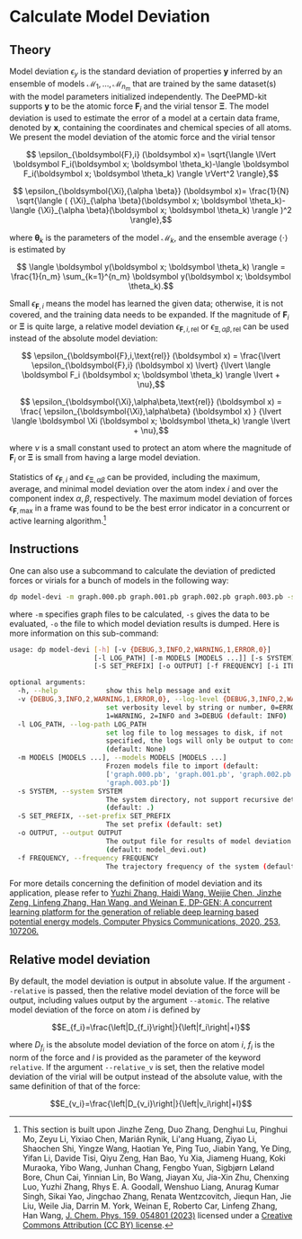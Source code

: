 # Calculate Model Deviation

## Theory

Model deviation $\epsilon_y$ is the standard deviation of properties $\boldsymbol y$ inferred by an ensemble of models $\mathcal{M}_ 1, \dots, \mathcal{M}_{n_m}$ that are trained by the same dataset(s) with the model parameters initialized independently.
The DeePMD-kit supports $\boldsymbol y$ to be the atomic force $\boldsymbol F_i$ and the virial tensor $\boldsymbol \Xi$.
The model deviation is used to estimate the error of a model at a certain data frame, denoted by $\boldsymbol x$, containing the coordinates and chemical species of all atoms.
We present the model deviation of the atomic force and the virial tensor

```math
    \epsilon_{\boldsymbol{F},i} (\boldsymbol x)=
    \sqrt{\langle \lVert \boldsymbol F_i(\boldsymbol x; \boldsymbol \theta_k)-\langle \boldsymbol F_i(\boldsymbol x; \boldsymbol \theta_k) \rangle \rVert^2 \rangle},
```

```math
    \epsilon_{\boldsymbol{\Xi},{\alpha \beta}} (\boldsymbol x)=
    \frac{1}{N} \sqrt{\langle ( {\Xi}_{\alpha \beta}(\boldsymbol x; \boldsymbol \theta_k)-\langle {\Xi}_{\alpha \beta}(\boldsymbol x; \boldsymbol \theta_k) \rangle )^2 \rangle},
```

where $\boldsymbol \theta_k$ is the parameters of the model $\mathcal M_k$, and the ensemble average $\langle\cdot\rangle$ is estimated by

```math
    \langle \boldsymbol y(\boldsymbol x; \boldsymbol \theta_k) \rangle
    =
    \frac{1}{n_m} \sum_{k=1}^{n_m} \boldsymbol y(\boldsymbol x; \boldsymbol \theta_k).
```

Small $\epsilon_{\boldsymbol{F},i}$ means the model has learned the given data; otherwise, it is not covered, and the training data needs to be expanded.
If the magnitude of $\boldsymbol F_i$ or $\boldsymbol \Xi$ is quite large,
a relative model deviation $\epsilon_{\boldsymbol{F},i,\text{rel}}$ or $\epsilon_{\boldsymbol{\Xi},\alpha\beta,\text{rel}}$ can be used instead of the absolute model deviation:

```math
    \epsilon_{\boldsymbol{F},i,\text{rel}}  (\boldsymbol x)
    =
    \frac{\lvert \epsilon_{\boldsymbol{F},i} (\boldsymbol x) \lvert}
    {\lvert \langle \boldsymbol F_i (\boldsymbol x; \boldsymbol \theta_k) \rangle \lvert + \nu},
```

```math
    \epsilon_{\boldsymbol{\Xi},\alpha\beta,\text{rel}}  (\boldsymbol x)
    =
    \frac{ \epsilon_{\boldsymbol{\Xi},\alpha\beta} (\boldsymbol x) }
    {\lvert \langle \boldsymbol \Xi (\boldsymbol x; \boldsymbol \theta_k) \rangle \lvert + \nu},
```

where $\nu$ is a small constant used to protect
an atom where the magnitude of $\boldsymbol{F}_i$ or $\boldsymbol{\Xi}$ is small from having a large model deviation.

Statistics of $\epsilon_{\boldsymbol{F},i}$ and $\epsilon_{\boldsymbol{\Xi},{\alpha \beta}}$ can be provided, including the maximum, average, and minimal model deviation over the atom index $i$ and over the component index $\alpha,\beta$, respectively.
The maximum model deviation of forces $\epsilon_{\boldsymbol F,\text{max}}$ in a frame was found to be the best error indicator in a concurrent or active learning algorithm.[^1]

[^1]: This section is built upon Jinzhe Zeng, Duo Zhang, Denghui Lu, Pinghui Mo, Zeyu Li, Yixiao Chen, Marián Rynik, Li'ang Huang, Ziyao Li, Shaochen Shi, Yingze Wang, Haotian Ye, Ping Tuo, Jiabin Yang, Ye Ding, Yifan Li, Davide Tisi, Qiyu Zeng, Han Bao, Yu Xia, Jiameng Huang, Koki Muraoka, Yibo Wang, Junhan Chang, Fengbo Yuan, Sigbjørn Løland Bore, Chun Cai, Yinnian Lin, Bo Wang, Jiayan Xu, Jia-Xin Zhu, Chenxing Luo, Yuzhi Zhang, Rhys E. A. Goodall, Wenshuo Liang, Anurag Kumar Singh, Sikai Yao, Jingchao Zhang, Renata Wentzcovitch, Jiequn Han, Jie Liu, Weile Jia, Darrin M. York, Weinan E, Roberto Car, Linfeng Zhang, Han Wang, [J. Chem. Phys. 159, 054801 (2023)](https://doi.org/10.1063/5.0155600) licensed under a [Creative Commons Attribution (CC BY) license](http://creativecommons.org/licenses/by/4.0/).

## Instructions

One can also use a subcommand to calculate the deviation of predicted forces or virials for a bunch of models in the following way:

```bash
dp model-devi -m graph.000.pb graph.001.pb graph.002.pb graph.003.pb -s ./data -o model_devi.out
```

where `-m` specifies graph files to be calculated, `-s` gives the data to be evaluated, `-o` the file to which model deviation results is dumped. Here is more information on this sub-command:

```bash
usage: dp model-devi [-h] [-v {DEBUG,3,INFO,2,WARNING,1,ERROR,0}]
                     [-l LOG_PATH] [-m MODELS [MODELS ...]] [-s SYSTEM]
                     [-S SET_PREFIX] [-o OUTPUT] [-f FREQUENCY] [-i ITEMS]

optional arguments:
  -h, --help            show this help message and exit
  -v {DEBUG,3,INFO,2,WARNING,1,ERROR,0}, --log-level {DEBUG,3,INFO,2,WARNING,1,ERROR,0}
                        set verbosity level by string or number, 0=ERROR,
                        1=WARNING, 2=INFO and 3=DEBUG (default: INFO)
  -l LOG_PATH, --log-path LOG_PATH
                        set log file to log messages to disk, if not
                        specified, the logs will only be output to console
                        (default: None)
  -m MODELS [MODELS ...], --models MODELS [MODELS ...]
                        Frozen models file to import (default:
                        ['graph.000.pb', 'graph.001.pb', 'graph.002.pb',
                        'graph.003.pb'])
  -s SYSTEM, --system SYSTEM
                        The system directory, not support recursive detection.
                        (default: .)
  -S SET_PREFIX, --set-prefix SET_PREFIX
                        The set prefix (default: set)
  -o OUTPUT, --output OUTPUT
                        The output file for results of model deviation
                        (default: model_devi.out)
  -f FREQUENCY, --frequency FREQUENCY
                        The trajectory frequency of the system (default: 1)
```

For more details concerning the definition of model deviation and its application, please refer to [Yuzhi Zhang, Haidi Wang, Weijie Chen, Jinzhe Zeng, Linfeng Zhang, Han Wang, and Weinan E, DP-GEN: A concurrent learning platform for the generation of reliable deep learning based potential energy models, Computer Physics Communications, 2020, 253, 107206.](https://doi.org/10.1016/j.cpc.2020.107206)

## Relative model deviation

By default, the model deviation is output in absolute value. If the argument `--relative` is passed, then the relative model deviation of the force will be output, including values output by the argument `--atomic`. The relative model deviation of the force on atom $i$ is defined by

$$E_{f_i}=\frac{\left|D_{f_i}\right|}{\left|f_i\right|+l}$$

where $D_{f_i}$ is the absolute model deviation of the force on atom $i$, $f_i$ is the norm of the force and $l$ is provided as the parameter of the keyword `relative`.
If the argument `--relative_v` is set, then the relative model deviation of the virial will be output instead of the absolute value, with the same definition of that of the force:

$$E_{v_i}=\frac{\left|D_{v_i}\right|}{\left|v_i\right|+l}$$
